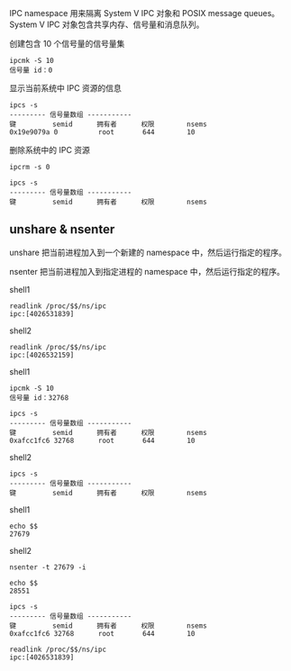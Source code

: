 IPC namespace 用来隔离 System V IPC 对象和 POSIX message queues。
System V IPC 对象包含共享内存、信号量和消息队列。

创建包含 10 个信号量的信号量集

```
ipcmk -S 10
信号量 id：0
```

显示当前系统中 IPC 资源的信息

```
ipcs -s
--------- 信号量数组 -----------
键         semid      拥有者      权限        nsems
0x19e9079a 0          root       644        10
```

删除系统中的 IPC 资源

```
ipcrm -s 0

ipcs -s
--------- 信号量数组 -----------
键         semid      拥有者      权限        nsems
```

## unshare & nsenter

unshare 把当前进程加入到一个新建的 namespace 中，然后运行指定的程序。

nsenter 把当前进程加入到指定进程的 namespace 中，然后运行指定的程序。

shell1

```
readlink /proc/$$/ns/ipc
ipc:[4026531839]
```

shell2

```
readlink /proc/$$/ns/ipc
ipc:[4026532159]
```

shell1

```
ipcmk -S 10
信号量 id：32768

ipcs -s
--------- 信号量数组 -----------
键         semid      拥有者      权限        nsems
0xafcc1fc6 32768      root       644        10
```

shell2

```
ipcs -s
--------- 信号量数组 -----------
键         semid      拥有者      权限        nsems
```

shell1

```
echo $$
27679
```

shell2

```
nsenter -t 27679 -i

echo $$
28551

ipcs -s
--------- 信号量数组 -----------
键         semid      拥有者      权限        nsems
0xafcc1fc6 32768      root       644        10

readlink /proc/$$/ns/ipc
ipc:[4026531839]
```

